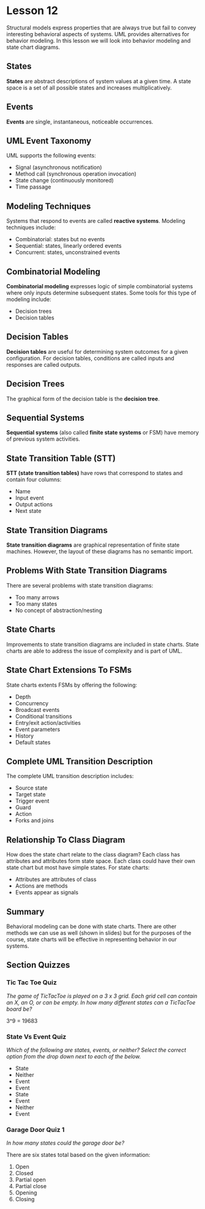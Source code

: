 # Lesson 12

Structural models express properties that are always true but fail to convey interesting behavioral aspects of systems. UML provides alternatives for behavior modeling. In this lesson we will look into behavior modeling and state chart diagrams.

## States

**States** are abstract descriptions of system values at a given time. A state space is a set of all possible states and increases multiplicatively.

## Events

**Events** are single, instantaneous, noticeable occurrences.

## UML Event Taxonomy

UML supports the following events:

- Signal (asynchronous notification)
- Method call (synchronous operation invocation)
- State change (continuously monitored)
- Time passage

## Modeling Techniques

Systems that respond to events are called **reactive systems**. Modeling techniques include:

- Combinatorial: states but no events
- Sequential: states, linearly ordered events
- Concurrent: states, unconstrained events

## Combinatorial Modeling

**Combinatorial modeling** expresses logic of simple combinatorial systems where only inputs determine subsequent states. Some tools for this type of modeling include:

- Decision trees
- Decision tables

## Decision Tables

**Decision tables** are useful for determining system outcomes for a given configuration. For decision tables, conditions are called inputs and responses are called outputs.

## Decision Trees

The graphical form of the decision table is the **decision tree**.

## Sequential Systems

**Sequential systems** (also called **finite state systems** or FSM) have memory of previous system activities.

## State Transition Table (STT)

**STT (state transition tables)** have rows that correspond to states and contain four columns:

- Name
- Input event
- Output actions
- Next state

## State Transition Diagrams

**State transition diagrams** are graphical representation of finite state machines. However, the layout of these diagrams has no semantic import.

## Problems With State Transition Diagrams

There are several problems with state transition diagrams:

- Too many arrows
- Too many states
- No concept of abstraction/nesting

## State Charts

Improvements to state transition diagrams are included in state charts. State charts are able to address the issue of complexity and is part of UML.

## State Chart Extensions To FSMs

State charts extents FSMs by offering the following:

- Depth
- Concurrency
- Broadcast events
- Conditional transitions
- Entry/exit action/activities
- Event parameters
- History
- Default states

## Complete UML Transition Description

The complete UML transition description includes:

- Source state
- Target state
- Trigger event
- Guard
- Action
- Forks and joins

## Relationship To Class Diagram

How does the state chart relate to the class diagram? Each class has attributes and attributes form state space. Each class could have their own state chart but most have simple states. For state charts:

- Attributes are attributes of class
- Actions are methods
- Events appear as signals

## Summary

Behavioral modeling can be done with state charts. There are other methods we can use as well (shown in slides) but for the purposes of the course, state charts will be effective in representing behavior in our systems.

## Section Quizzes

### Tic Tac Toe Quiz

_The game of TicTacToe is played on a 3 x 3 grid. Each grid cell can contain an X, an O, or can be empty. In how many different states can a TicTacToe board be?_

3^9 = 19683

### State Vs Event Quiz

_Which of the following are states, events, or neither? Select the correct option from the drop down next to each of the below._

- State
- Neither
- Event
- Event
- State
- Event
- Neither
- Event

### Garage Door Quiz 1

_In how many states could the garage door be?_

There are six states total based on the given information:

1. Open
2. Closed
3. Partial open
4. Partial close
5. Opening
6. Closing
